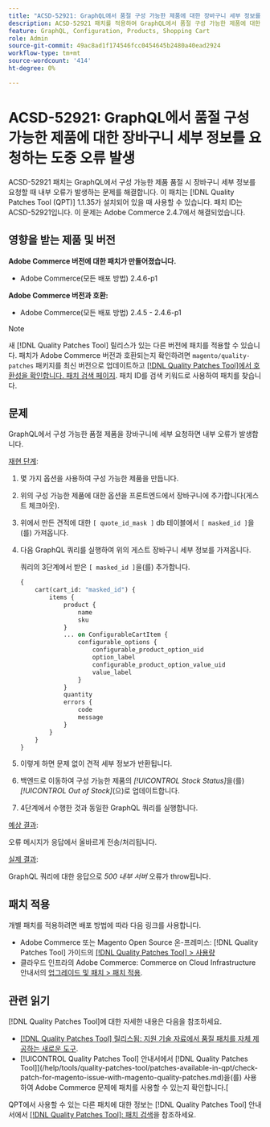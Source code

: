 ```yaml
---
title: "ACSD-52921: GraphQL에서 품절 구성 가능한 제품에 대한 장바구니 세부 정보를 요청하는 중 오류 발생"
description: ACSD-52921 패치를 적용하여 GraphQL에서 품절 구성 가능한 제품에 대한 장바구니 세부 정보를 요청할 때 내부 오류가 발생하는 Adobe Commerce 문제를 해결합니다.
feature: GraphQL, Configuration, Products, Shopping Cart
role: Admin
source-git-commit: 49ac8ad1f174546fcc0454645b2480a40ead2924
workflow-type: tm+mt
source-wordcount: '414'
ht-degree: 0%

---
```


# ACSD-52921: GraphQL에서 품절 구성 가능한 제품에 대한 장바구니 세부 정보를 요청하는 도중 오류 발생

ACSD-52921 패치는 GraphQL에서 구성 가능한 제품 품절 시 장바구니 세부 정보를 요청할 때 내부 오류가 발생하는 문제를 해결합니다. 이 패치는 [!DNL Quality Patches Tool (QPT)] 1.1.35가 설치되어 있을 때 사용할 수 있습니다. 패치 ID는 ACSD-52921입니다. 이 문제는 Adobe Commerce 2.4.7에서 해결되었습니다.

## 영향을 받는 제품 및 버전

**Adobe Commerce 버전에 대한 패치가 만들어졌습니다.**

* Adobe Commerce(모든 배포 방법) 2.4.6-p1

**Adobe Commerce 버전과 호환:**

* Adobe Commerce(모든 배포 방법) 2.4.5 - 2.4.6-p1

>[!NOTE]
>
>새 [!DNL Quality Patches Tool] 릴리스가 있는 다른 버전에 패치를 적용할 수 있습니다. 패치가 Adobe Commerce 버전과 호환되는지 확인하려면 `magento/quality-patches` 패키지를 최신 버전으로 업데이트하고 [[!DNL Quality Patches Tool]에서 호환성을 확인합니다. 패치 검색 페이지](https://experienceleague.adobe.com/tools/commerce-quality-patches/index.html). 패치 ID를 검색 키워드로 사용하여 패치를 찾습니다.

## 문제

GraphQL에서 구성 가능한 품절 제품을 장바구니에 세부 요청하면 내부 오류가 발생합니다.

<u>재현 단계</u>:

1. 몇 가지 옵션을 사용하여 구성 가능한 제품을 만듭니다.
1. 위의 구성 가능한 제품에 대한 옵션을 프론트엔드에서 장바구니에 추가합니다(게스트 체크아웃).
1. 위에서 만든 견적에 대한 `[ quote_id_mask ]` db 테이블에서 `[ masked_id ]`을(를) 가져옵니다.
1. 다음 GraphQL 쿼리를 실행하여 위의 게스트 장바구니 세부 정보를 가져옵니다.

   쿼리의 3단계에서 받은 `[ masked_id ]`을(를) 추가합니다.

   ```GraphQL
   {
       cart(cart_id: "masked_id") {
           items {
               product {
                   name
                   sku
               }
               ... on ConfigurableCartItem {
                   configurable_options {
                       configurable_product_option_uid
                       option_label
                       configurable_product_option_value_uid
                       value_label
                   }
               }
               quantity
               errors {
                   code
                   message
               }
           }
       }
   }   
   ```

1. 이렇게 하면 문제 없이 견적 세부 정보가 반환됩니다.
1. 백엔드로 이동하여 구성 가능한 제품의 *[!UICONTROL Stock Status]*&#x200B;을(를) *[!UICONTROL Out of Stock]*(으)로 업데이트합니다.
1. 4단계에서 수행한 것과 동일한 GraphQL 쿼리를 실행합니다.

<u>예상 결과</u>:

오류 메시지가 응답에서 올바르게 전송/처리됩니다.

<u>실제 결과</u>:

GraphQL 쿼리에 대한 응답으로 *500 내부 서버* 오류가 throw됩니다.

## 패치 적용

개별 패치를 적용하려면 배포 방법에 따라 다음 링크를 사용합니다.

* Adobe Commerce 또는 Magento Open Source 온-프레미스: [!DNL Quality Patches Tool] 가이드의 [[!DNL Quality Patches Tool] > 사용량](https://experienceleague.adobe.com/docs/commerce-operations/tools/quality-patches-tool/usage.html)
* 클라우드 인프라의 Adobe Commerce: Commerce on Cloud Infrastructure 안내서의 [업그레이드 및 패치 > 패치 적용](https://experienceleague.adobe.com/docs/commerce-cloud-service/user-guide/develop/upgrade/apply-patches.html).

## 관련 읽기

[!DNL Quality Patches Tool]에 대한 자세한 내용은 다음을 참조하세요.

* [[!DNL Quality Patches Tool] 릴리스됨: 지원 기술 자료에서 품질 패치를 자체 제공하는 새로운 도구](https://experienceleague.adobe.com/en/docs/commerce-knowledge-base/kb/announcements/commerce-announcements/magento-quality-patches-released-new-tool-to-self-serve-quality-patches).
* [!UICONTROL Quality Patches Tool] 안내서에서  [!DNL Quality Patches Tool]](/help/tools/quality-patches-tool/patches-available-in-qpt/check-patch-for-magento-issue-with-magento-quality-patches.md)을(를) 사용하여 Adobe Commerce 문제에 패치를 사용할 수 있는지 확인합니다.[


QPT에서 사용할 수 있는 다른 패치에 대한 정보는 [!DNL Quality Patches Tool] 안내서에서 [[!DNL Quality Patches Tool]: 패치 검색](https://experienceleague.adobe.com/tools/commerce-quality-patches/index.html)을 참조하세요.
